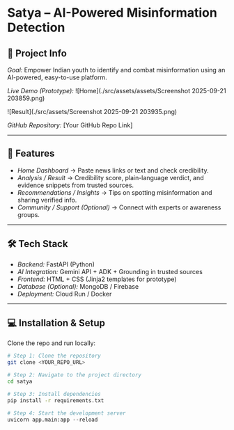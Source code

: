 # Satya – AI-Powered Misinformation Detection

## 📌 Project Info
*Goal:* Empower Indian youth to identify and combat misinformation using an AI-powered, easy-to-use platform.

*Live Demo (Prototype):* 
![Home](./src/assets/assets/Screenshot 2025-09-21 203859.png)


![Result](./src/assets/Screenshot 2025-09-21 203935.png)
 
*GitHub Repository:* [Your GitHub Repo Link]

---

## 🚀 Features
- *Home Dashboard* → Paste news links or text and check credibility.  
- *Analysis / Result* → Credibility score, plain-language verdict, and evidence snippets from trusted sources.  
- *Recommendations / Insights* → Tips on spotting misinformation and sharing verified info.  
- *Community / Support (Optional)* → Connect with experts or awareness groups.  

---

## 🛠 Tech Stack
- *Backend:* FastAPI (Python)  
- *AI Integration:* Gemini API + ADK + Grounding in trusted sources  
- *Frontend:* HTML + CSS (Jinja2 templates for prototype)  
- *Database (Optional):* MongoDB / Firebase  
- *Deployment:* Cloud Run / Docker  

---

## 💻 Installation & Setup
Clone the repo and run locally:

```bash
# Step 1: Clone the repository
git clone <YOUR_REPO_URL>

# Step 2: Navigate to the project directory
cd satya

# Step 3: Install dependencies
pip install -r requirements.txt

# Step 4: Start the development server
uvicorn app.main:app --reload